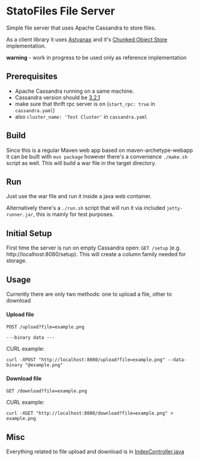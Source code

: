 # StatoFiles File Server

Simple file server that uses Apache Cassandra to store files.

As a client library it uses [Astyanax](https://github.com/Netflix/astyanax "by Netflix") and it's [Chunked Object Store](https://github.com/Netflix/astyanax/wiki/Chunked-Object-Store) implementation.

**warning** - work in progress to be used only as reference implementation

## Prerequisites

- Apache Cassandra running on a same machine.
- Cassandra version should be [3.2.1](http://www.apache.org/dyn/closer.lua/cassandra/3.2.1/apache-cassandra-3.2.1-bin.tar.gz)
- make sure that thrift rpc server is on (`start_rpc: true` in `cassandra.yaml`)
- also `cluster_name: 'Test Cluster'` in `cassandra.yaml`

## Build

Since this is a regular Maven web app based on maven-archetype-webapp it can be built with `mvn package` however there's a convenience `./make.sh` script as well. 
This will build a war file in the target directory.

## Run
Just use the war file and run it inside a java web container. 

Alternatively there's a `./run.sh` script that will run it via included `jetty-runner.jar`, this is mainly for test purposes. 

## Initial Setup

First time the server is run on empty Cassandra open:
`GET /setup` (e.g. http://localhost:8080/setup). This will create a column family needed for storage.

## Usage

Currently there are only two methods: one to upload a file, other to download

#### Upload file

```
POST /upload?file=example.png 

---binary data ---
```

CURL example:

```
curl -XPOST "http://localhost:8080/upload?file=example.png" --data-binary "@example.png"
```


#### Download file

```
GET /download?file=example.png
```

CURL example:

```
curl -XGET "http://localhost:8080/download?file=example.png" > example.png
```

## Misc

Everything related to file upload and download is in [IndexController.java](ViewPointStorage/src/main/java/net/project/controller/IndexController.java)

 
